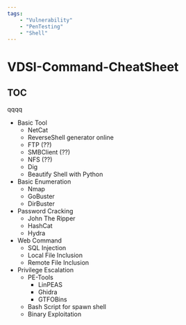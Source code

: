 ```yaml
---
tags:
    - "Vulnerability" 
    - "PenTesting"
    - "Shell"
---
```


# VDSI-Command-CheatSheet

## TOC
qqqq
- Basic Tool
    - NetCat
    - ReverseShell generator online
    - FTP (??)
    - SMBClient (??)
    - NFS (??)
    - Dig
    - Beautify Shell with Python
- Basic Enumeration
    - Nmap
    - GoBuster
    - DirBuster 
- Password Cracking
    - John The Ripper
    - HashCat
    - Hydra
- Web Command
    - SQL Injection
    - Local File Inclusion
    - Remote File Inclusion
- Privilege Escalation
    - PE-Tools
        - LinPEAS
        - Ghidra
        - GTFOBins
    - Bash Script for spawn shell
    - Binary Exploitation
